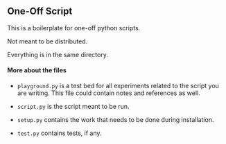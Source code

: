 ## One-Off Script

This is a boilerplate for one-off python scripts.

Not meant to be distributed.

Everything is in the same directory.

#### More about the files

- `playground.py` is a test bed for all experiments related to the script you are writing. This file could contain notes and references as well.

- `script.py` is the script meant to be run.

- `setup.py` contains the work that needs to be done during installation.

- `test.py` contains tests, if any.